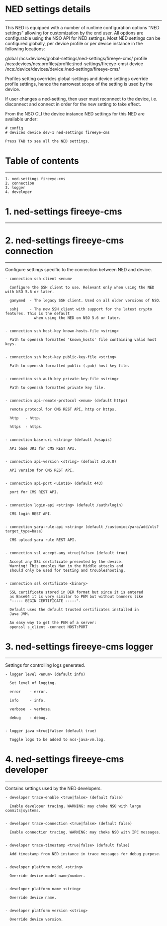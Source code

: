 # NED settings details
----------------------

  This NED is equipped with a number of runtime configuration options "NED settings" allowing for
  customization by the end user. All options are configurable using the NSO API for NED settings.
  Most NED settings can be configured globally, per device profile or per device instance in the
  following locations:

  global
    /ncs:devices/global-settings/ned-settings/fireeye-cms/
  profile
    /ncs:devices/ncs:profiles/profile:<name>/ned-settings/fireeye-cms/
  device
    /ncs:/device/devices/device:<name>/ned-settings/fireeye-cms/

  Profiles setting overrides global-settings and device settings override profile settings,
  hence the narrowest scope of the setting is used by the device.

  If user changes a ned-setting, then user must reconnect to the device, i.e.
  disconnect and connect in order for the new setting to take effect.

  From the NSO CLI the device instance NED settings for this NED are available under:

   ```
   # config
   # devices device dev-1 ned-settings fireeye-cms

   Press TAB to see all the NED settings.

   ```


# Table of contents
-------------------

  ```
  1. ned-settings fireeye-cms
  2. connection
  3. logger
  4. developer
  ```


# 1. ned-settings fireeye-cms
-----------------------------


# 2. ned-settings fireeye-cms connection
----------------------------------------

  Configure settings specific to the connection between NED and device.


    - connection ssh client <enum>

      Configure the SSH client to use. Relevant only when using the NED with NSO 5.6 or later.

      ganymed  - The legacy SSH client. Used on all older versions of NSO.

      sshj     - The new SSH client with support for the latest crypto features. This is the default
                 when using the NED on NSO 5.6 or later.


    - connection ssh host-key known-hosts-file <string>

      Path to openssh formatted 'known_hosts' file containing valid host keys.


    - connection ssh host-key public-key-file <string>

      Path to openssh formatted public (.pub) host key file.


    - connection ssh auth-key private-key-file <string>

      Path to openssh formatted private key file.


    - connection api-remote-protocol <enum> (default https)

      remote protocol for CMS REST API, http or https.

      http   - http.

      https  - https.


    - connection base-uri <string> (default /wsapis)

      API base URI for CMS REST API.


    - connection api-version <string> (default v2.0.0)

      API version for CMS REST API.


    - connection api-port <uint16> (default 443)

      port for CMS REST API.


    - connection login-api <string> (default /auth/login)

      CMS login REST API.


    - connection yara-rule-api <string> (default /customioc/yara/add/xls?target_type=base)

      CMS upload yara rule REST API.


    - connection ssl accept-any <true|false> (default true)

      Accept any SSL certificate presented by the device.
      Warning! This enables Man in the Middle attacks and
      should only be used for testing and troubleshooting.


    - connection ssl certificate <binary>

      SSL certificate stored in DER format but since it is entered
      as Base64 it is very similar to PEM but without banners like
      "----- BEGIN CERTIFICATE -----".

      Default uses the default trusted certificates installed in
      Java JVM.

      An easy way to get the PEM of a server:
      openssl s_client -connect HOST:PORT


# 3. ned-settings fireeye-cms logger
------------------------------------

  Settings for controlling logs generated.


    - logger level <enum> (default info)

      Set level of logging.

      error    - error.

      info     - info.

      verbose  - verbose.

      debug    - debug.


    - logger java <true|false> (default true)

      Toggle logs to be added to ncs-java-vm.log.


# 4. ned-settings fireeye-cms developer
---------------------------------------

  Contains settings used by the NED developers.


    - developer trace-enable <true|false> (default false)

      Enable developer tracing. WARNING: may choke NSO with large commits|systems.


    - developer trace-connection <true|false> (default false)

      Enable connection tracing. WARNING: may choke NSO with IPC messages.


    - developer trace-timestamp <true|false> (default false)

      Add timestamp from NED instance in trace messages for debug purpose.


    - developer platform model <string>

      Override device model name/number.


    - developer platform name <string>

      Override device name.


    - developer platform version <string>

      Override device version.


